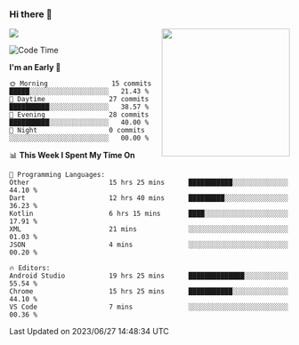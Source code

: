 ### Hi there 👋

![](https://metrics.lecoq.io/itaowu?template=classic&config.timezone=Asia%2FShanghai)
<img align='right' src="https://media.giphy.com/media/M9gbBd9nbDrOTu1Mqx/giphy.gif" width="230">

<!--START_SECTION:waka-->
![Code Time](http://img.shields.io/badge/Code%20Time-137%20hrs%2040%20mins-blue)

**I'm an Early 🐤** 

```text
🌞 Morning                15 commits          █████░░░░░░░░░░░░░░░░░░░░   21.43 % 
🌆 Daytime                27 commits          ██████████░░░░░░░░░░░░░░░   38.57 % 
🌃 Evening                28 commits          ██████████░░░░░░░░░░░░░░░   40.00 % 
🌙 Night                  0 commits           ░░░░░░░░░░░░░░░░░░░░░░░░░   00.00 % 
```


📊 **This Week I Spent My Time On** 

```text
💬 Programming Languages: 
Other                    15 hrs 25 mins      ███████████░░░░░░░░░░░░░░   44.10 % 
Dart                     12 hrs 40 mins      █████████░░░░░░░░░░░░░░░░   36.23 % 
Kotlin                   6 hrs 15 mins       ████░░░░░░░░░░░░░░░░░░░░░   17.91 % 
XML                      21 mins             ░░░░░░░░░░░░░░░░░░░░░░░░░   01.03 % 
JSON                     4 mins              ░░░░░░░░░░░░░░░░░░░░░░░░░   00.20 % 

🔥 Editors: 
Android Studio           19 hrs 25 mins      ██████████████░░░░░░░░░░░   55.54 % 
Chrome                   15 hrs 25 mins      ███████████░░░░░░░░░░░░░░   44.10 % 
VS Code                  7 mins              ░░░░░░░░░░░░░░░░░░░░░░░░░   00.36 % 
```


 Last Updated on 2023/06/27 14:48:34 UTC
<!--END_SECTION:waka-->

<!--
**itaowu/itaowu** is a ✨ _special_ ✨ repository because its `README.md` (this file) appears on your GitHub profile.

Here are some ideas to get you started:

- 🔭 I’m currently working on ...
- 🌱 I’m currently learning ...
- 👯 I’m looking to collaborate on ...
- 🤔 I’m looking for help with ...
- 💬 Ask me about ...
- 📫 How to reach me: ...
- 😄 Pronouns: ...
- ⚡ Fun fact: ...
-->
